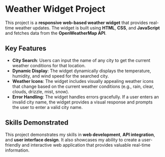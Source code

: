 # Weather Widget Project

This project is a **responsive web-based weather widget** that provides real-time weather updates. The widget is built using **HTML**, **CSS**, and **JavaScript** and fetches data from the **OpenWeatherMap API**.

## Key Features

- **City Search**: Users can input the name of any city to get the current weather conditions for that location.
- **Dynamic Display**: The widget dynamically displays the temperature, humidity, and wind speed for the searched city.
- **Weather Icons**: The widget includes visually appealing weather icons that change based on the current weather conditions (e.g., rain, clear, clouds, drizzle, mist, snow).
- **Error Handling**: The widget handles errors gracefully. If a user enters an invalid city name, the widget provides a visual response and prompts the user to enter a valid city name.

## Skills Demonstrated

This project demonstrates my skills in **web development**, **API integration**, and **user interface design**. It also showcases my ability to create a user-friendly and interactive web application that provides valuable real-time information.
